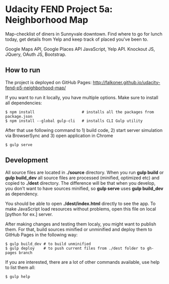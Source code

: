 # Udacity FEND Project 5a: Neighborhood Map

Map-checklist of diners in Sunnyvale downtown. Find where to go for lunch today, get details from Yelp and keep track of placed you've been to.

Google Maps API, Google Places API JavaScript, Yelp API.
Knockout JS, JQuery, OAuth JS, Bootstrap.

## How to run

The project is deployed on GitHub Pages: http://falkoner.github.io/udacity-fend-p5-neighborhood-map/

If you want to run it locally, you have multiple options. Make sure to install all dependencies:

    $ npm install                     # installs all the packages from package.json
    $ npm install --global gulp-cli   # installs CLI Gulp utility

After that use following command to 1) build code, 2) start server simulation via BrowserSync and 3) open application in Chrome

    $ gulp serve

## Development

All source files are located in __./source__ directory. When you run __gulp build__ or __gulp build_dev__ all source files are processed (minified, optimized etc) and copied to __./dest__ directory. The difference will be that when you develop, you don't want to have sources minified, so __gulp serve__ uses __gulp build_dev__ as dependency.

You should be able to open __./dest/index.html__ directly to see the app. To make JavaScript load resources without problems, open this file on local [python for ex.] server.

After making changes and testing them localy, you might want to publish them. For that, build sources minified or unminified and deploy them to GitHub Pages in the following way:

    $ gulp build_dev # to build unminified
    $ gulp deploy    # to push current files from ./dest folder to gh-pages branch

If you are interested, there are a lot of other commands available, use help to list them all:

    $ gulp help
    

